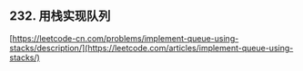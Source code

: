 **232. 用栈实现队列**  
---
[https://leetcode-cn.com/problems/implement-queue-using-stacks/description/](https://leetcode.com/articles/implement-queue-using-stacks/)  

